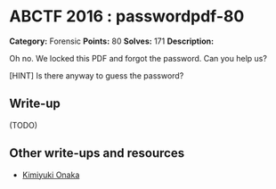# ABCTF 2016 : passwordpdf-80

**Category:** Forensic
**Points:** 80
**Solves:** 171
**Description:**

Oh no. We locked this PDF and forgot the password. Can you help us?

[HINT] Is there anyway to guess the password?

## Write-up

(TODO)

## Other write-ups and resources

* [Kimiyuki Onaka](https://kimiyuki.net/blog/2016/07/23/abctf-2016/)
